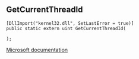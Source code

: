## GetCurrentThreadId

```
[DllImport("kernel32.dll", SetLastError = true)]
public static extern uint GetCurrentThreadId(
   
);
```

[Microsoft documentation](https://docs.microsoft.com/en-us/windows/win32/api/processthreadsapi/nf-processthreadsapi-getcurrentthreadid)
